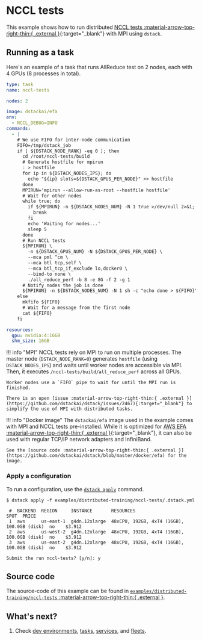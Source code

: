 # NCCL tests

This example shows how to run distributed [NCCL tests :material-arrow-top-right-thin:{ .external }](https://github.com/NVIDIA/nccl-tests){:target="_blank"} with MPI using `dstack`.

## Running as a task

Here's an example of a task that runs AllReduce test on 2 nodes, each with 4 GPUs (8 processes in total).

<div editor-title="examples/distributed-training/nccl-tests/.dstack.yml">

```yaml
type: task
name: nccl-tests

nodes: 2

image: dstackai/efa
env:
  - NCCL_DEBUG=INFO
commands:
  - |
    # We use FIFO for inter-node communication
    FIFO=/tmp/dstack_job
    if [ ${DSTACK_NODE_RANK} -eq 0 ]; then
      cd /root/nccl-tests/build
      # Generate hostfile for mpirun
      : > hostfile
      for ip in ${DSTACK_NODES_IPS}; do
        echo "${ip} slots=${DSTACK_GPUS_PER_NODE}" >> hostfile
      done
      MPIRUN='mpirun --allow-run-as-root --hostfile hostfile'
      # Wait for other nodes
      while true; do
        if ${MPIRUN} -n ${DSTACK_NODES_NUM} -N 1 true >/dev/null 2>&1; then
          break
        fi
        echo 'Waiting for nodes...'
        sleep 5
      done
      # Run NCCL tests
      ${MPIRUN} \
        -n ${DSTACK_GPUS_NUM} -N ${DSTACK_GPUS_PER_NODE} \
        --mca pml ^cm \
        --mca btl tcp,self \
        --mca btl_tcp_if_exclude lo,docker0 \
        --bind-to none \
        ./all_reduce_perf -b 8 -e 8G -f 2 -g 1
      # Notify nodes the job is done
      ${MPIRUN} -n ${DSTACK_NODES_NUM} -N 1 sh -c "echo done > ${FIFO}"
    else
      mkfifo ${FIFO}
      # Wait for a message from the first node
      cat ${FIFO}
    fi

resources:
  gpu: nvidia:4:16GB
  shm_size: 16GB

```

</div>

!!! info "MPI"
    NCCL tests rely on MPI to run on multiple processes. The master node (`DSTACK_NODE_RANK=0`) generates `hostfile` (using `DSTACK_NODES_IPS`) 
    and waits until worker nodes are accessible via MPI. 
    Then, it executes `/nccl-tests/build/all_reduce_perf` across all GPUs.

    Worker nodes use a `FIFO` pipe to wait for until the MPI run is finished.

    There is an open [issue :material-arrow-top-right-thin:{ .external }](https://github.com/dstackai/dstack/issues/2467){:target="_blank"} to simplify the use of MPI with distributed tasks.

!!! info "Docker image"
    The `dstackai/efa` image used in the example comes with MPI and NCCL tests pre-installed. While it is optimized for
    [AWS EFA :material-arrow-top-right-thin:{ .external }](https://aws.amazon.com/hpc/efa/){:target="_blank"}, it can also
    be used with regular TCP/IP network adapters and InfiniBand. 
    
    See the [source code :material-arrow-top-right-thin:{ .external }](https://github.com/dstackai/dstack/blob/master/docker/efa) for the image.

### Apply a configuration

To run a configuration, use the [`dstack apply`](https://dstack.ai/docs/reference/cli/dstack/apply/) command.

<div class="termy">

```shell
$ dstack apply -f examples/distributed-training/nccl-tests/.dstack.yml

 #  BACKEND  REGION     INSTANCE       RESOURCES                                   SPOT  PRICE
 1  aws      us-east-1  g4dn.12xlarge  48xCPU, 192GB, 4xT4 (16GB), 100.0GB (disk)  no    $3.912
 2  aws      us-west-2  g4dn.12xlarge  48xCPU, 192GB, 4xT4 (16GB), 100.0GB (disk)  no    $3.912
 3  aws      us-east-2  g4dn.12xlarge  48xCPU, 192GB, 4xT4 (16GB), 100.0GB (disk)  no    $3.912

Submit the run nccl-tests? [y/n]: y
```

</div>

## Source code

The source-code of this example can be found in 
[`examples/distributed-training/nccl-tests` :material-arrow-top-right-thin:{ .external }](https://github.com/dstackai/dstack/blob/master/examples/distributed-training/nccl-tests).

## What's next?

1. Check [dev environments](https://dstack.ai/docs/dev-environments), [tasks](https://dstack.ai/docs/tasks), 
   [services](https://dstack.ai/docs/services), and [fleets](https://dstack.ai/docs/concepts/fleets).
